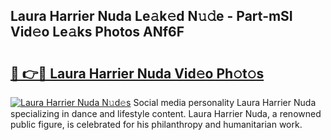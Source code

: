 ## Laura Harrier Nuda Le𝚊k𝚎d N𝚞𝚍e - Part-mSI Vid𝚎o Le𝚊ks Photos ANf6F

# <h2><a href="http://fbf9moq.evod.top/?m=Laura+Harrier+Nuda">🔗 👉🔴 Laura Harrier Nuda Vid𝚎o Ph𝚘t𝚘s</a></h2>

[![Laura Harrier Nuda N𝚞d𝚎s](https://i.imgur.com/8V9OHl7.gif)](http://fbf9moq.evod.top/?m=Laura+Harrier+Nuda)
Social media personality Laura Harrier Nuda specializing in dance and lifestyle content. Laura Harrier Nuda, a renowned public figure, is celebrated for his philanthropy and humanitarian work. 

